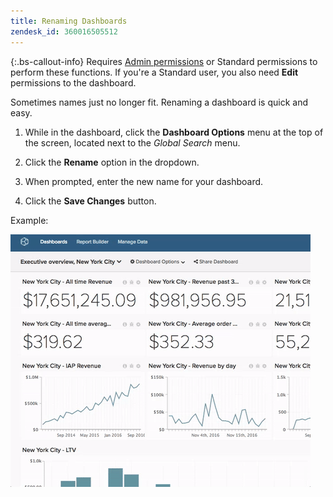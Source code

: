 ```yaml
---
title: Renaming Dashboards
zendesk_id: 360016505512
---
```


{:.bs-callout-info}
Requires [Admin permissions](../../administrator/user-management/user-management.md) or Standard permissions to perform these functions. If you're a Standard user, you also need **Edit** permissions to the dashboard.

Sometimes names just no longer fit. Renaming a dashboard is quick and easy.

1. While in the dashboard, click the **Dashboard Options** menu at the top of the screen, located next to the _Global Search_ menu.

1. Click the **Rename** option in the dropdown.

1. When prompted, enter the new name for your dashboard.

1. Click the **Save Changes** button.

Example:

![rename dashboard](../../assets/Nov-23-2016_15-53-57.gif)
